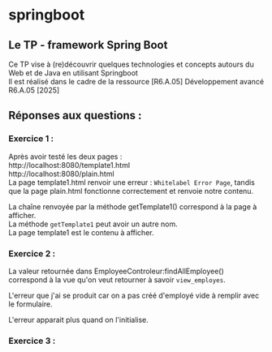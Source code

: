 # springboot

## Le TP - framework Spring Boot

Ce TP vise à (re)découvrir quelques technologies et concepts autours du Web et de Java en utilisant Springboot  
Il est réalisé dans le cadre de la ressource [R6.A.05] Développement avancé R6.A.05 [2025]  

## Réponses aux questions : 

### Exercice 1 : 

Après avoir testé les deux pages :  
http://localhost:8080/template1.html  
http://localhost:8080/plain.html  
La page template1.html renvoir une erreur : `Whitelabel Error Page`, tandis que la page plain.html fonctionne correctement et renvoie notre contenu.  

La chaîne renvoyée par la méthode getTemplate1() correspond à la page à afficher.  
La méthode `getTemplate1` peut avoir un autre nom.  
La page template1 est le contenu à afficher.  

### Exercice 2 : 

La valeur retournée dans EmployeeControleur:findAllEmployee() correspond à la vue qu'on veut retourner à savoir `view_employes`.

L'erreur que j'ai se produit car on a pas créé d'employé vide à remplir avec le formulaire.

L'erreur apparait plus quand on l'initialise.

### Exercice 3 : 

